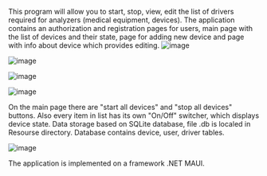 This program will allow you to start, stop, view, edit the list of drivers required for analyzers (medical equipment, devices).
The application contains an authorization and registration pages for users, main page with the list of devices and their state, page for adding new device and page with info about device which provides editing.
![image](https://github.com/user-attachments/assets/dd6bb4ea-7e1d-4ed4-8574-e7a44210332f)

![image](https://github.com/user-attachments/assets/0fae430c-336c-417a-98e1-7d9a70dac10a)

![image](https://github.com/user-attachments/assets/36d467bb-14f2-440a-b747-40a5549e982f)

![image](https://github.com/user-attachments/assets/c965c203-a8ac-4618-a308-ade46a67c03e)

On the main page there are "start all devices" and "stop all devices" buttons. Also every item in list has its own "On/Off" switcher, which displays device state.
Data storage based on SQLite database, file .db is localed in Resourse directory. Database contains device, user, driver tables. 

![image](https://github.com/user-attachments/assets/c779c6c6-cfb6-421c-84dd-39f0aca84089)

The application is implemented on a framework .NET MAUI. 

